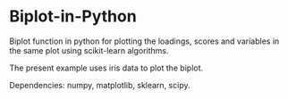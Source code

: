 # Biplot-in-Python
Biplot function in python for plotting the loadings, scores and variables in the same plot using scikit-learn algorithms.

The present example uses iris data to plot the biplot.

Dependencies: numpy,
matplotlib,
sklearn,
scipy.
